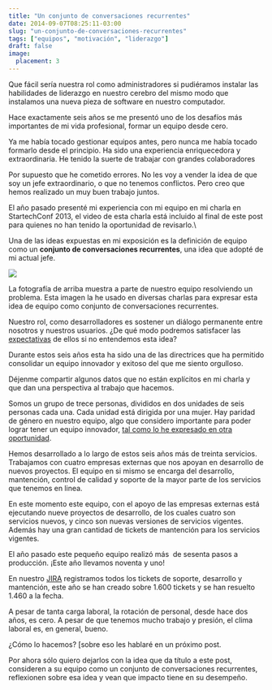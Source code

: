```yaml
---
title: "Un conjunto de conversaciones recurrentes"
date: 2014-09-07T08:25:11-03:00
slug: "un-conjunto-de-conversaciones-recurrentes"
tags: ["equipos", "motivación", "liderazgo"]
draft: false
image:
  placement: 3
---
```

Que fácil sería nuestra rol como administradores si pudiéramos instalar
las habilidades de liderazgo en nuestro cerebro del mismo modo que
instalamos una nueva pieza de software en nuestro computador.

Hace exactamente seis años se me presentó uno de los desafíos más
importantes de mi vida profesional, formar un equipo desde cero. 

Ya me había tocado gestionar equipos antes, pero nunca me había tocado
formarlo desde el principio. Ha sido una experiencia enriquecedora y
extraordinaria. He tenido la suerte de trabajar con grandes
colaboradores

Por supuesto que he cometido errores. No les voy a vender la idea de que
soy un jefe extraordinario, o que no tenemos conflictos. Pero creo que
hemos realizado un muy buen trabajo juntos.

El año pasado presenté mi experiencia con mi equipo en mi charla en
StartechConf 2013, el video de esta charla está incluido al final de
este post para quienes no han tenido la oportunidad de revisarlo.\

Una de las ideas expuestas en mi exposición es la definición de equipo
como un **conjunto de conversaciones recurrentes**, una idea que adopté
de mi actual jefe.

![](http://d2dspjyoh5c79p.cloudfront.net/31089b3c-3701-11e4-8e2f-8bfe00af0f84-aa9f18b7)

La fotografía de arriba muestra a parte de nuestro equipo resolviendo un
problema. Esta imagen la he usado en diversas charlas para expresar esta
idea de equipo como conjunto de conversaciones recurrentes. 

Nuestro rol, como desarrolladores es sostener un diálogo permanente
entre nosotros y nuestros usuarios. ¿De qué modo podremos satisfacer las
[expectativas](/blog/lnds/2013/3/23/expectativas) de
ellos si no entendemos esta idea?

Durante estos seis años esta ha sido una de las directrices que ha
permitido consolidar un equipo innovador y exitoso del que me siento
orgulloso.

Déjenme compartir algunos datos que no están explícitos en mi charla y
que dan una perspectiva al trabajo que hacemos.

Somos un grupo de trece personas, divididos en dos unidades de seis
personas cada una. Cada unidad está dirigida por una mujer. Hay paridad
de género en nuestro equipo, algo que considero importante para poder
lograr tener un equipo innovador, [tal como lo he expresado en otra
oportunidad](/blog/lnds/2013/9/8/marte-necesita-mujeres).

Hemos desarrollado a lo largo de estos seis años más de treinta
servicios. Trabajamos con cuatro empresas externas que nos apoyan en
desarrollo de nuevos proyectos. El equipo en si mismo se encarga del
desarrollo, mantención, control de calidad y soporte de la mayor parte
de los servicios que tenemos en linea.

En este momento este equipo, con el apoyo de las empresas externas está
ejecutando nueve proyectos de desarrollo, de los cuales cuatro son
servicios nuevos, y cinco son nuevas versiones de servicios vigentes.
Además hay una gran cantidad de tickets de mantención para los servicios
vigentes.

El año pasado este pequeño equipo realizó más  de sesenta pasos a
producción. ¡Este año llevamos noventa y uno!

En nuestro [JIRA](https://www.atlassian.com/es/software/jira)
registramos todos los tickets de soporte, desarrollo y mantención, este
año se han creado sobre 1.600 tickets y se han resuelto 1.460 a la
fecha.

A pesar de tanta carga laboral, la rotación de personal, desde hace dos
años, es cero. A pesar de que tenemos mucho trabajo y presión, el clima
laboral es, en general,
bueno.

¿Cómo lo hacemos? [sobre eso les hablaré en un próximo
post.

Por ahora sólo quiero dejarlos con la idea que da título a este post,
consideren a su equipo como un conjunto de conversaciones recurrentes,
reflexionen sobre esa idea y vean que impacto tiene en su desempeño.

